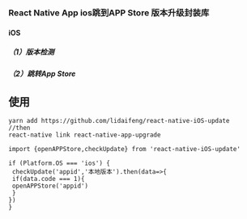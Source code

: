 
### React Native App  ios跳到APP Store 版本升级封装库

#### iOS
##### （1）版本检测
##### （2）跳转App Store


#### 


##  使用
   ```
 yarn add https://github.com/lidaifeng/react-native-iOS-update
 //then
 react-native link react-native-app-upgrade

import {openAPPStore,checkUpdate} from 'react-native-iOS-update'

if (Platform.OS === 'ios') {
    checkUpdate('appid','本地版本').then(data=>{
    if(data.code === 1){
    openAPPStore('appid')
    }
  })
}



